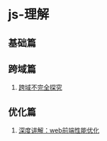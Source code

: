 # js-理解

## 基础篇

## 跨域篇
1. [跨域不完全探究](https://juejin.im/post/5c03c26d51882556782cc007)
## 优化篇
1. [深度讲解：web前端性能优化](https://juejin.im/post/5c011e0c5188252ea66afdfa)
